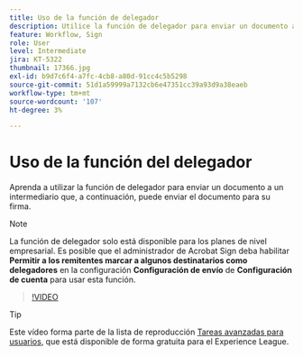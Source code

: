 ```yaml
---
title: Uso de la función de delegador
description: Utilice la función de delegador para enviar un documento a un intermediario que pueda enviar el documento para su firma
feature: Workflow, Sign
role: User
level: Intermediate
jira: KT-5322
thumbnail: 17366.jpg
exl-id: b9d7c6f4-a7fc-4cb8-a80d-91cc4c5b5298
source-git-commit: 51d1a59999a7132cb6e47351cc39a93d9a38eaeb
workflow-type: tm+mt
source-wordcount: '107'
ht-degree: 3%

---
```


# Uso de la función del delegador

Aprenda a utilizar la función de delegador para enviar un documento a un intermediario que, a continuación, puede enviar el documento para su firma.

>[!NOTE]
>
>La función de delegador solo está disponible para los planes de nivel empresarial. Es posible que el administrador de Acrobat Sign deba habilitar **Permitir a los remitentes marcar a algunos destinatarios como delegadores** en la configuración **Configuración de envío** de **Configuración de cuenta** para usar esta función.

>[!VIDEO](https://video.tv.adobe.com/v/343621?quality=12&learn=on&hidetitle=true)

>[!TIP]
>
>Este vídeo forma parte de la lista de reproducción [Tareas avanzadas para usuarios](https://experienceleague.adobe.com/en/playlists/acrobat-sign-perform-advanced-tasks-business-users), que está disponible de forma gratuita para el Experience League.
